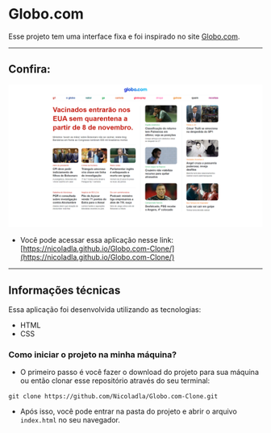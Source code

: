 # Globo.com

Esse projeto tem uma interface fixa e foi inspirado no site [Globo.com](https://www.globo.com/).

---

## Confira:

<p align="start">
  <img width="600" src="Site-finalizado.png" alt="MyWallet-gif">
</p>

* Você pode acessar essa aplicação nesse link:
[https://nicoladla.github.io/Globo.com-Clone/](https://nicoladla.github.io/Globo.com-Clone/)

---

## Informações técnicas

Essa aplicação foi desenvolvida utilizando as tecnologias: 
* HTML
* CSS

### Como iniciar o projeto na minha máquina?

* O primeiro passo é você fazer o download do projeto para sua máquina ou então clonar esse repositório através do seu terminal:

```
git clone https://github.com/Nicoladla/Globo.com-Clone.git
```

* Após isso, você pode entrar na pasta do projeto e abrir o arquivo ``index.html`` no seu navegador.
